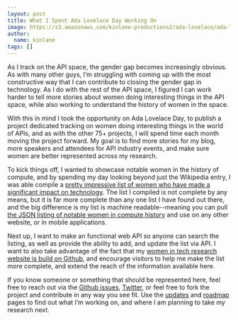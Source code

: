 ```yaml
---
layout: post
title: What I Spent Ada Lovelace Day Working On
image: https://s3.amazonaws.com/kinlane-productions2/ada-lovelace/ada-lovelace-1.jpeg
author:
  name: kinlane
tags: []
---
```

As I track on the API space, the gender gap becomes increasingly obvious. As with many other guys, I’m struggling with coming up with the most constructive way that I can contribute to closing the gender gap in technology. As I do with the rest of the API space, I figured I can work harder to tell more stories about women doing interesting things in the API space, while also working to understand the history of women in the space.

With this in mind I took the opportunity on Ada Lovelace Day, to publish a project dedicated tracking on women doing interesting things in the world of APIs, and as with the other 75+ projects, I will spend time each month moving the project forward. My goal is to find more stories for my blog, more speakers and attendees for API industry events, and make sure women are better represented across my research.

To kick things off, I wanted to showcase notable women in the history of compute, and by spending my day looking beyond just the Wikipedia entry, I was able compile a [pretty impressive list of women who have made a significant impact on technology](http://women-in-tech.apievangelist.com/noteable-women-in-history-of-tech.html). The list I compiled is not complete by any means, but it is far more complete than any one list I have found out there, and the big difference is my list is machine readable--meaning you can pull [the JSON listing of notable women in compute history](http://women-in-tech.apievangelist.com/noteable-women-in-history-of-tech.html) and use on any other website, or in mobile applications.

Next up, I want to make an functional web API so anyone can search the listing, as well as provide the ability to add, and update the list via API. I want to also take advantage of the fact that my [women in tech research website is build on Github](https://github.com/kinlane/women-in-tech), and encourage visitors to help me make the list more complete, and extend the reach of the information available here.

If you know someone or something that should be represented here, feel free to reach out via the [Github issues](https://github.com/kinlane/women-in-tech/issues/new), [Twitter](https://twitter.com/kinlane), or feel free to fork the project and contribute in any way you see fit. Use the [updates](http://women-in-tech.apievangelist.com/updates/) and [roadmap](http://women-in-tech.apievangelist.com/roadmap.html) pages to find out what I’m working on, and where I am planning to take my research next.